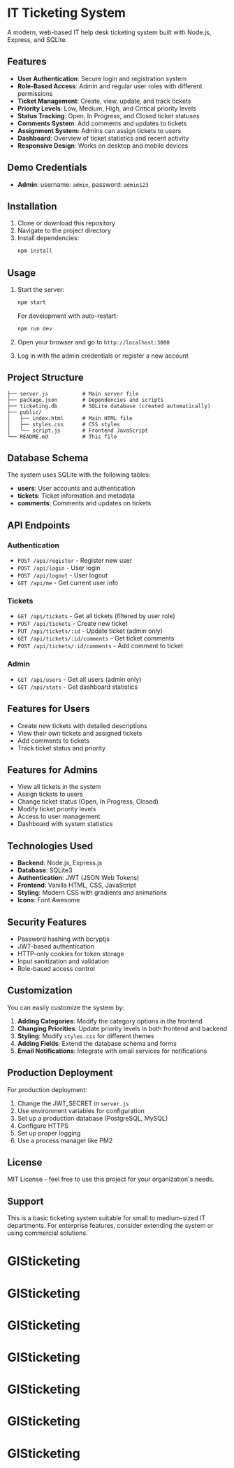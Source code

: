 # IT Ticketing System

A modern, web-based IT help desk ticketing system built with Node.js, Express, and SQLite.

## Features

- **User Authentication**: Secure login and registration system
- **Role-Based Access**: Admin and regular user roles with different permissions
- **Ticket Management**: Create, view, update, and track tickets
- **Priority Levels**: Low, Medium, High, and Critical priority levels
- **Status Tracking**: Open, In Progress, and Closed ticket statuses
- **Comments System**: Add comments and updates to tickets
- **Assignment System**: Admins can assign tickets to users
- **Dashboard**: Overview of ticket statistics and recent activity
- **Responsive Design**: Works on desktop and mobile devices

## Demo Credentials

- **Admin**: username: `admin`, password: `admin123`

## Installation

1. Clone or download this repository
2. Navigate to the project directory
3. Install dependencies:
   ```bash
   npm install
   ```

## Usage

1. Start the server:
   ```bash
   npm start
   ```
   
   For development with auto-restart:
   ```bash
   npm run dev
   ```

2. Open your browser and go to `http://localhost:3000`

3. Log in with the admin credentials or register a new account

## Project Structure

```
├── server.js           # Main server file
├── package.json        # Dependencies and scripts
├── ticketing.db        # SQLite database (created automatically)
├── public/
│   ├── index.html      # Main HTML file
│   ├── styles.css      # CSS styles
│   └── script.js       # Frontend JavaScript
└── README.md           # This file
```

## Database Schema

The system uses SQLite with the following tables:

- **users**: User accounts and authentication
- **tickets**: Ticket information and metadata
- **comments**: Comments and updates on tickets

## API Endpoints

### Authentication
- `POST /api/register` - Register new user
- `POST /api/login` - User login
- `POST /api/logout` - User logout
- `GET /api/me` - Get current user info

### Tickets
- `GET /api/tickets` - Get all tickets (filtered by user role)
- `POST /api/tickets` - Create new ticket
- `PUT /api/tickets/:id` - Update ticket (admin only)
- `GET /api/tickets/:id/comments` - Get ticket comments
- `POST /api/tickets/:id/comments` - Add comment to ticket

### Admin
- `GET /api/users` - Get all users (admin only)
- `GET /api/stats` - Get dashboard statistics

## Features for Users

- Create new tickets with detailed descriptions
- View their own tickets and assigned tickets
- Add comments to tickets
- Track ticket status and priority

## Features for Admins

- View all tickets in the system
- Assign tickets to users
- Change ticket status (Open, In Progress, Closed)
- Modify ticket priority levels
- Access to user management
- Dashboard with system statistics

## Technologies Used

- **Backend**: Node.js, Express.js
- **Database**: SQLite3
- **Authentication**: JWT (JSON Web Tokens)
- **Frontend**: Vanilla HTML, CSS, JavaScript
- **Styling**: Modern CSS with gradients and animations
- **Icons**: Font Awesome

## Security Features

- Password hashing with bcryptjs
- JWT-based authentication
- HTTP-only cookies for token storage
- Input sanitization and validation
- Role-based access control

## Customization

You can easily customize the system by:

1. **Adding Categories**: Modify the category options in the frontend
2. **Changing Priorities**: Update priority levels in both frontend and backend
3. **Styling**: Modify `styles.css` for different themes
4. **Adding Fields**: Extend the database schema and forms
5. **Email Notifications**: Integrate with email services for notifications

## Production Deployment

For production deployment:

1. Change the JWT_SECRET in `server.js`
2. Use environment variables for configuration
3. Set up a production database (PostgreSQL, MySQL)
4. Configure HTTPS
5. Set up proper logging
6. Use a process manager like PM2

## License

MIT License - feel free to use this project for your organization's needs.

## Support

This is a basic ticketing system suitable for small to medium-sized IT departments. For enterprise features, consider extending the system or using commercial solutions.
# GISticketing
# GISticketing
# GISticketing
# GISticketing
# GISticketing
# GISticketing
# GISticketing
